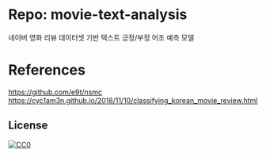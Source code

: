 # Repo: movie-text-analysis
네이버 영화 리뷰 데이터셋 기반 텍스트 긍정/부정 어조 예측 모델

# References
https://github.com/e9t/nsmc
https://cyc1am3n.github.io/2018/11/10/classifying_korean_movie_review.html


## License

<p xmlns:dct="http://purl.org/dc/terms/">
  <a rel="license"
     href="http://creativecommons.org/publicdomain/zero/1.0/">
    <img src="http://i.creativecommons.org/p/zero/1.0/88x31.png" style="border-style: none;" alt="CC0" />
  </a>
</p>
